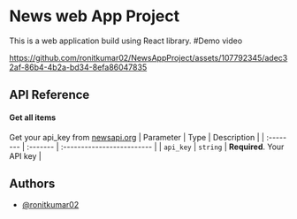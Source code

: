 # News web App Project

This is a web application build using React library.
#Demo video


https://github.com/ronitkumar02/NewsAppProject/assets/107792345/adec32af-86b4-4b2a-bd34-8efa86047835



## API Reference

#### Get all items
Get your api_key from [newsapi.org](https://newsapi.org)
| Parameter | Type     | Description                |
| :-------- | :------- | :------------------------- |
| `api_key` | `string` | **Required**. Your API key |


## Authors

- [@ronitkumar02](https://github.com/ronitkumar02)


